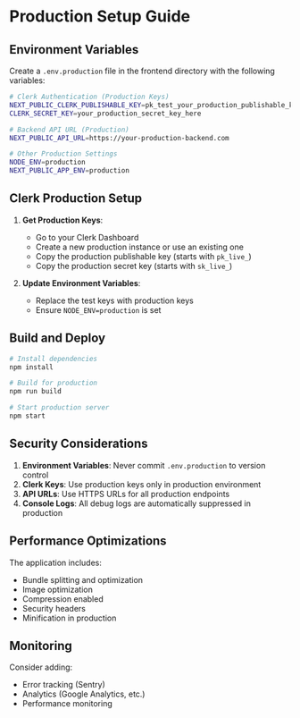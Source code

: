 # Production Setup Guide

## Environment Variables

Create a `.env.production` file in the frontend directory with the following variables:

```bash
# Clerk Authentication (Production Keys)
NEXT_PUBLIC_CLERK_PUBLISHABLE_KEY=pk_test_your_production_publishable_key_here
CLERK_SECRET_KEY=your_production_secret_key_here

# Backend API URL (Production)
NEXT_PUBLIC_API_URL=https://your-production-backend.com

# Other Production Settings
NODE_ENV=production
NEXT_PUBLIC_APP_ENV=production
```

## Clerk Production Setup

1. **Get Production Keys**: 
   - Go to your Clerk Dashboard
   - Create a new production instance or use an existing one
   - Copy the production publishable key (starts with `pk_live_`)
   - Copy the production secret key (starts with `sk_live_`)

2. **Update Environment Variables**:
   - Replace the test keys with production keys
   - Ensure `NODE_ENV=production` is set

## Build and Deploy

```bash
# Install dependencies
npm install

# Build for production
npm run build

# Start production server
npm start
```

## Security Considerations

1. **Environment Variables**: Never commit `.env.production` to version control
2. **Clerk Keys**: Use production keys only in production environment
3. **API URLs**: Use HTTPS URLs for all production endpoints
4. **Console Logs**: All debug logs are automatically suppressed in production

## Performance Optimizations

The application includes:
- Bundle splitting and optimization
- Image optimization
- Compression enabled
- Security headers
- Minification in production

## Monitoring

Consider adding:
- Error tracking (Sentry)
- Analytics (Google Analytics, etc.)
- Performance monitoring
